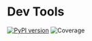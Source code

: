 # Dev Tools
[![PyPI version](https://badge.fury.io/py/dev-tools.svg)](https://badge.fury.io/py/dev-tools)
![Coverage](https://img.shields.io/badge/Coverage-100%25-brightgreen)

